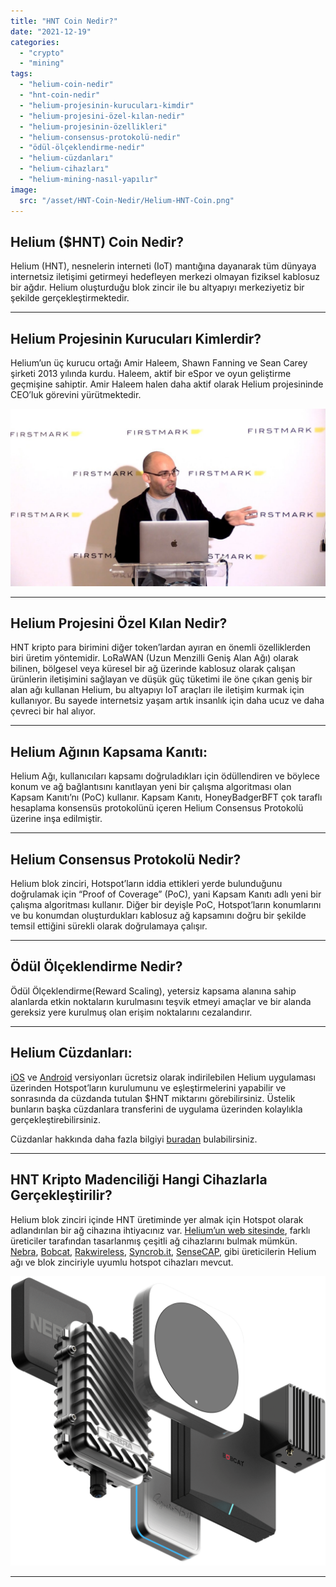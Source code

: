 ```yaml
---
title: "HNT Coin Nedir?"
date: "2021-12-19"
categories: 
  - "crypto"
  - "mining"
tags: 
  - "helium-coin-nedir"
  - "hnt-coin-nedir"
  - "helium-projesinin-kurucuları-kimdir"
  - "helium-projesini-özel-kılan-nedir"
  - "helium-projesinin-özellikleri"
  - "helium-consensus-protokolü-nedir"
  - "ödül-ölçeklendirme-nedir"
  - "helium-cüzdanları"
  - "helium-cihazları"
  - "helium-mining-nasıl-yapılır"
image:
  src: "/asset/HNT-Coin-Nedir/Helium-HNT-Coin.png"
---
```


## Helium ($HNT) Coin Nedir?

Helium (HNT), nesnelerin interneti (IoT) mantığına dayanarak tüm dünyaya internetsiz iletişimi getirmeyi hedefleyen merkezi olmayan fiziksel kablosuz bir ağdır. Helium oluşturduğu blok zincir ile bu altyapıyı merkeziyetiz bir şekilde gerçekleştirmektedir.


------------



## Helium Projesinin Kurucuları Kimlerdir?

Helium’un üç kurucu ortağı Amir Haleem, Shawn Fanning ve Sean Carey şirketi 2013 yılında kurdu. Haleem, aktif bir eSpor ve oyun geliştirme geçmişine sahiptir. Amir Haleem halen daha aktif olarak Helium projesininde CEO’luk görevini yürütmektedir.

![Amir-Haleem](/asset/HNT-Coin-Nedir/Amir-Haleem.jpg)

------------



## Helium Projesini Özel Kılan Nedir?

HNT kripto para birimini diğer token’lardan ayıran en önemli özelliklerden biri üretim yöntemidir. LoRaWAN (Uzun Menzilli Geniş Alan Ağı) olarak bilinen, bölgesel veya küresel bir ağ üzerinde kablosuz olarak çalışan ürünlerin iletişimini sağlayan ve düşük güç tüketimi ile öne çıkan geniş bir alan ağı kullanan Helium, bu altyapıyı IoT araçları ile iletişim kurmak için kullanıyor. Bu sayede internetsiz yaşam artık insanlık için daha ucuz ve daha çevreci bir hal alıyor.


------------



## Helium Ağının Kapsama Kanıtı:

Helium Ağı, kullanıcıları kapsamı doğruladıkları için ödüllendiren ve böylece konum ve ağ bağlantısını kanıtlayan yeni bir çalışma algoritması olan Kapsam Kanıtı’nı (PoC) kullanır. Kapsam Kanıtı, HoneyBadgerBFT çok taraflı hesaplama konsensüs protokolünü içeren Helium Consensus Protokolü üzerine inşa edilmiştir.


------------



## Helium Consensus Protokolü Nedir?

Helium blok zinciri, Hotspot’ların iddia ettikleri yerde bulunduğunu doğrulamak için “Proof of Coverage” (PoC), yani Kapsam Kanıtı adlı yeni bir çalışma algoritması kullanır. Diğer bir deyişle PoC, Hotspot’ların konumlarını ve bu konumdan oluşturdukları kablosuz ağ kapsamını doğru bir şekilde temsil ettiğini sürekli olarak doğrulamaya çalışır.


------------



## Ödül Ölçeklendirme Nedir?

Ödül Ölçeklendirme(Reward Scaling), yetersiz kapsama alanına sahip alanlarda etkin noktaların kurulmasını teşvik etmeyi amaçlar ve bir alanda gereksiz yere kurulmuş olan erişim noktalarını cezalandırır.


------------



## Helium Cüzdanları:

[iOS](https://apps.apple.com/us/app/helium-hotspot/id1450463605 "iOS") ve [Android](https://play.google.com/store/apps/details?id=com.helium.wallet "Android") versiyonları ücretsiz olarak indirilebilen Helium uygulaması üzerinden Hotspot’ların kurulumunu ve eşleştirmelerini yapabilir ve sonrasında da cüzdanda tutulan $HNT miktarını görebilirsiniz. Üstelik bunların başka cüzdanlara transferini de uygulama üzerinden kolaylıkla gerçekleştirebilirsiniz.

Cüzdanlar hakkında daha fazla bilgiyi [buradan](https://docs.helium.com/wallets/ "buradan") bulabilirsiniz.


------------


## HNT Kripto Madenciliği Hangi Cihazlarla Gerçekleştirilir?

Helium blok zinciri içinde HNT üretiminde yer almak için Hotspot olarak adlandırılan bir ağ cihazına ihtiyacınız var. [Helium’un web sitesinde](https://www.helium.com/mine "Helium’un web sitesinde"), farklı üreticiler tarafından tasarlanmış çeşitli ağ cihazlarını bulmak mümkün. [Nebra](https://www.nebra.io/ "Nebra"), [Bobcat](https://www.bobcatminer.com/ "Bobcat"), [Rakwireless](https://www.rakwireless.com/ "Rakwireless"), [Syncrob.it](https://syncrob.it/ "Syncrob.it"), [SenseCAP](https://www.sensecapmx.com/ "SenseCAP"), gibi üreticilerin Helium ağı ve blok zinciriyle uyumlu hotspot cihazları mevcut.

![Helium HNT Cihazları](/asset/HNT-Coin-Nedir/Helium-HNT-Cihazlari.png)


------------